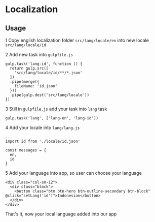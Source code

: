 # Localization

## Usage

1 Copy english localization folder `src/lang/locale/en` into new locale `src/lang/locale/id`

2 Add new task into `gulpfile.js`


```
gulp.task('lang-id', function () {
  return gulp.src([
    'src/lang/locale/id/**/*.json'
  ])
  .pipe(merge({
    fileName: 'id.json'
  }))
  .pipe(gulp.dest('src/lang/locale'))
})
```

3 Still in `gulpfile.js` add your task into `lang` task

```
gulp.task('lang', ['lang-en', 'lang-id'])
```

4 Add your locale into `lang/lang.js`

```
...
import id from './locale/id.json'

const messages = {
  en,
  id
}
```

5 Add your language into app, so user can choose your language

```
<div class="col-sm-12">
  <div class="block">
    <button class="btn btn-hero btn-outline-secondary btn-block" @click="setLang('id')">Indonesian</button>
  </div>
</div>
```

That's it, now your local language added into our app